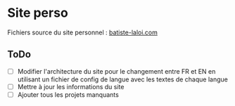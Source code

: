 # Site perso

Fichiers source du site personnel : [batiste-laloi.com](https://batiste-laloi.com/)

## ToDo

- [ ] Modifier l'architecture du site pour le changement entre FR et EN en utilisant un fichier de config de langue avec les textes de chaque langue
- [ ] Mettre à jour les informations du site
- [ ] Ajouter tous les projets manquants